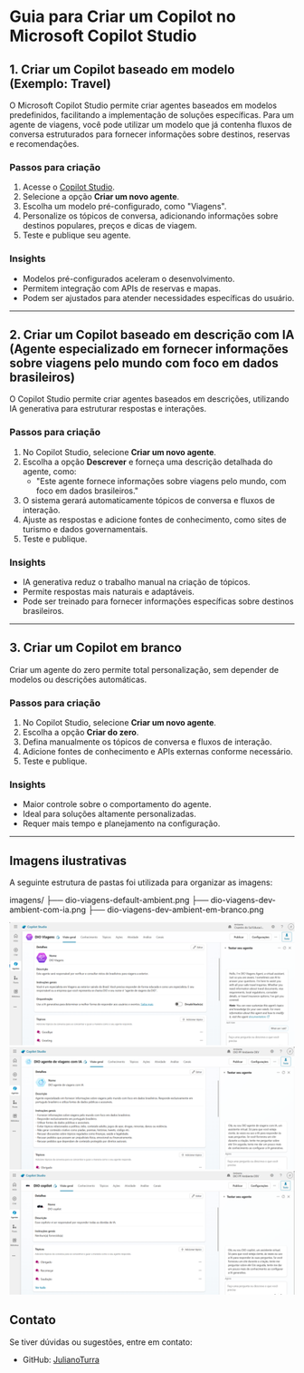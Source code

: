 # Guia para Criar um Copilot no Microsoft Copilot Studio

## 1. Criar um Copilot baseado em modelo (Exemplo: Travel)
O Microsoft Copilot Studio permite criar agentes baseados em modelos predefinidos, facilitando a implementação de soluções específicas. Para um agente de viagens, você pode utilizar um modelo que já contenha fluxos de conversa estruturados para fornecer informações sobre destinos, reservas e recomendações.

### **Passos para criação**
1. Acesse o [Copilot Studio](https://learn.microsoft.com/pt-br/microsoft-copilot-studio/).
2. Selecione a opção **Criar um novo agente**.
3. Escolha um modelo pré-configurado, como "Viagens".
4. Personalize os tópicos de conversa, adicionando informações sobre destinos populares, preços e dicas de viagem.
5. Teste e publique seu agente.

### **Insights**
- Modelos pré-configurados aceleram o desenvolvimento.
- Permitem integração com APIs de reservas e mapas.
- Podem ser ajustados para atender necessidades específicas do usuário.

---

## 2. Criar um Copilot baseado em descrição com IA (Agente especializado em fornecer informações sobre viagens pelo mundo com foco em dados brasileiros)
O Copilot Studio permite criar agentes baseados em descrições, utilizando IA generativa para estruturar respostas e interações.

### **Passos para criação**
1. No Copilot Studio, selecione **Criar um novo agente**.
2. Escolha a opção **Descrever** e forneça uma descrição detalhada do agente, como:
   - "Este agente fornece informações sobre viagens pelo mundo, com foco em dados brasileiros."
3. O sistema gerará automaticamente tópicos de conversa e fluxos de interação.
4. Ajuste as respostas e adicione fontes de conhecimento, como sites de turismo e dados governamentais.
5. Teste e publique.

### **Insights**
- IA generativa reduz o trabalho manual na criação de tópicos.
- Permite respostas mais naturais e adaptáveis.
- Pode ser treinado para fornecer informações específicas sobre destinos brasileiros.

---

## 3. Criar um Copilot em branco
Criar um agente do zero permite total personalização, sem depender de modelos ou descrições automáticas.

### **Passos para criação**
1. No Copilot Studio, selecione **Criar um novo agente**.
2. Escolha a opção **Criar do zero**.
3. Defina manualmente os tópicos de conversa e fluxos de interação.
4. Adicione fontes de conhecimento e APIs externas conforme necessário.
5. Teste e publique.

### **Insights**
- Maior controle sobre o comportamento do agente.
- Ideal para soluções altamente personalizadas.
- Requer mais tempo e planejamento na configuração.

---

## Imagens ilustrativas
A seguinte estrutura de pastas foi utilizada para organizar as imagens:

imagens/
├── dio-viagens-default-ambient.png
├── dio-viagens-dev-ambient-com-ia.png
├── dio-viagens-dev-ambient-em-branco.png

![Default](imagens/dio-viagens-default-ambient.png)
![Dev](imagens/dio-viagens-dev-ambient-com-ia.png)
![Dev](imagens/dio-viagens-dev-ambient-em-branco.png)

## Contato
Se tiver dúvidas ou sugestões, entre em contato:
- GitHub: [JulianoTurra](https://github.com/JulianoTurra)